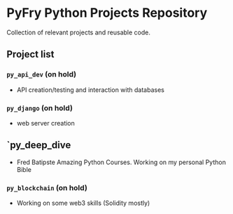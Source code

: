 # PyFry Python Projects Repository

Collection of relevant projects and reusable code.

## Project list

### `py_api_dev` (on hold)

* API creation/testing and interaction with databases

### `py_django` (on hold)

* web server creation

## `py_deep_dive

* Fred Batipste Amazing Python Courses. Working on my personal Python Bible

### `py_blockchain` (on hold)

* Working on some web3 skills (Solidity mostly)


